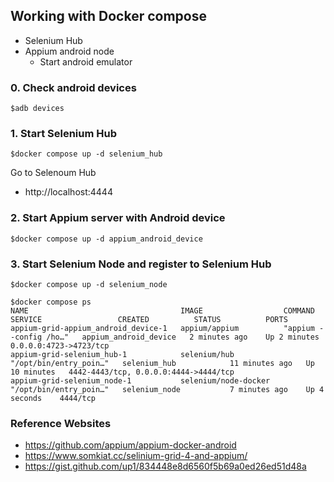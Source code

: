 ## Working with Docker compose
* Selenium Hub
* Appium android node
  * Start android emulator
 



### 0. Check android devices
```
$adb devices
```

### 1. Start Selenium Hub
```
$docker compose up -d selenium_hub
```

Go to Selenoum Hub
* http://localhost:4444

### 2. Start Appium server with Android device
```
$docker compose up -d appium_android_device
```

### 3. Start Selenium Node and register to Selenium Hub
```
$docker compose up -d selenium_node
```

```
$docker compose ps                 
NAME                                  IMAGE                  COMMAND                  SERVICE                 CREATED          STATUS          PORTS
appium-grid-appium_android_device-1   appium/appium          "appium --config /ho…"   appium_android_device   2 minutes ago    Up 2 minutes    0.0.0.0:4723->4723/tcp
appium-grid-selenium_hub-1            selenium/hub           "/opt/bin/entry_poin…"   selenium_hub            11 minutes ago   Up 10 minutes   4442-4443/tcp, 0.0.0.0:4444->4444/tcp
appium-grid-selenium_node-1           selenium/node-docker   "/opt/bin/entry_poin…"   selenium_node           7 minutes ago    Up 4 seconds    4444/tcp
```

### Reference Websites
* https://github.com/appium/appium-docker-android
* https://www.somkiat.cc/selinium-grid-4-and-appium/
* https://gist.github.com/up1/834448e8d6560f5b69a0ed26ed51d48a


